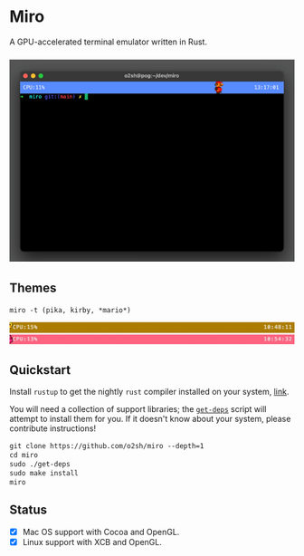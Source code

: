 # Miro

A GPU-accelerated terminal emulator written in Rust.

<h3 align="center"><img src="resources/miro.gif"></h3>

## Themes

`miro -t (pika, kirby, *mario*)`

![pika](resources/pika.gif)
![kirby](resources/kirby.gif)

## Quickstart

Install `rustup` to get the nightly `rust` compiler installed on your system, [link](https://www.rust-lang.org/tools/install).

You will need a collection of support libraries; the [`get-deps`](get-deps) script will attempt to install them for you. If it doesn't know about your system, please contribute instructions!

```text
git clone https://github.com/o2sh/miro --depth=1
cd miro
sudo ./get-deps
sudo make install
miro
```

## Status

- [x] Mac OS support with Cocoa and OpenGL.
- [x] Linux support with XCB and OpenGL.
